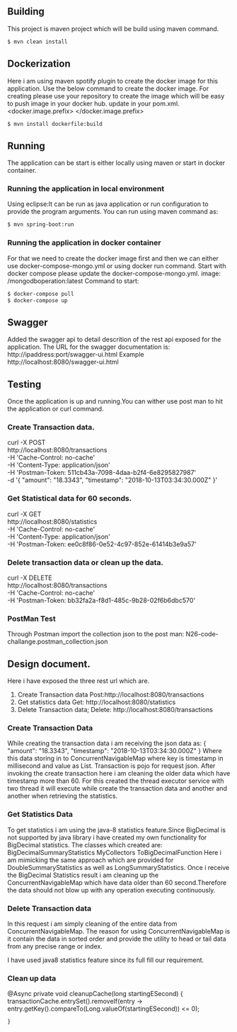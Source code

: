 ## Building
This project is maven project which will be build using maven command.

```bash
$ mvn clean install
```

## Dockerization
Here i am using maven spotify plugin to create the docker image for this application.
Use the below command to create the docker image.
For creating please use your repository to create the image which will be easy to push image in your docker hub.
update in your pom.xml.
<docker.image.prefix> <your repo name> </docker.image.prefix>

```bash
$ mvn install dockerfile:build
```

## Running

The application can be start is either locally using maven or start in docker container.

### Running the application in local environment
Using eclipse:It can be run as java application or run configuration to provide the program arguments.
You can run using maven command as:

```bash
$ mvn spring-boot:run
```

### Running the application in docker container

For that we need to create the docker image first and then we can either use docker-compose-mongo.yml or using docker run command.
Start with docker compose please update the docker-compose-mongo.yml.
image: <your repo name>/mongodboperation:latest
Command to start:

```bash
$ docker-compose pull
$ docker-compose up
```

## Swagger 

Added the swagger api to detail descrition of the rest api exposed for the application.
The URL for the swagger documentation is:
http://ipaddress:port/swagger-ui.html
Example
http://localhost:8080/swagger-ui.html

## Testing
Once the application is up and running.You can wither use post man to hit the application or curl command.

### Create Transaction data.

curl -X POST \
  http://localhost:8080/transactions \
  -H 'Cache-Control: no-cache' \
  -H 'Content-Type: application/json' \
  -H 'Postman-Token: 511cb43a-7098-4daa-b2f4-6e8295827987' \
  -d '{
  "amount": "18.3343",
  "timestamp": "2018-10-13T03:34:30.000Z"
}'

### Get Statistical data for 60 seconds.

curl -X GET \
  http://localhost:8080/statistics \
  -H 'Cache-Control: no-cache' \
  -H 'Content-Type: application/json' \
  -H 'Postman-Token: ee0c8f86-0e52-4c97-852e-61414b3e9a57' 
  

### Delete transaction data or clean up the data.

curl -X DELETE \
  http://localhost:8080/transactions \
  -H 'Cache-Control: no-cache' \
  -H 'Postman-Token: bb32fa2a-f8d1-485c-9b28-02f6b6dbc570'
  
### PostMan Test  
Through Postman import the collection json to the post man:
N26-code-challange.postman_collection.json  
  
 
## Design document.

 Here i have exposed the three rest url which are.
 1) Create Transaction data
 	Post:http://localhost:8080/transactions
 2) Get statistics data
     Get: http://localhost:8080/statistics
 3) Delete Transaction data;
    Delete: http://localhost:8080/transactions
### Create Transaction Data

 While creating the transaction data i am receiving the json data as:
 {
  "amount": "18.3343",
  "timestamp": "2018-10-13T03:34:30.000Z"
 }
Where this data storing in to ConcurrentNavigableMap where key is timestamp in millisecond and value as List<Transaction>.
Transaction is pojo for request json.
After invoking the create transaction here i am cleaning the older data which have timestamp more than 60.
For this created the thread executor service with two thread it will execute while create the transaction data and another and another when retrieving the statistics.

### Get Statistics Data

To get statistics i am using the java-8 statistics feature.Since BigDecimal is not supported by java library i have created my own functionality for 
BigDecimal statistics.
The classes which created are:
BigDecimalSummaryStatistics
MyCollectors
ToBigDecimalFunction
Here i am mimicking the same approach which are provided for DoubleSummaryStatistics as well as LongSummaryStatistics.
Once i receive the BigDecimal Statistics result i am cleaning up the ConcurrentNavigableMap which have data older than 60 second.Therefore the data should not blow up with any operation executing continuously.

### Delete Transaction data

In this request i am simply cleaning of the entire data from ConcurrentNavigableMap.
The reason for using ConcurrentNavigableMap is it contain the data in sorted order and provide the utility to head or tail data from any precise range or index.

I have used java8 statistics feature since its full fill our requirement.

### Clean up data
@Async
	private void cleanupCache(long startingESecond) {
		transactionCache.entrySet().removeIf(entry -> entry.getKey().compareTo(Long.valueOf(startingESecond)) <= 0);

	}





